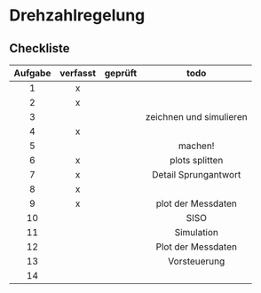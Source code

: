 # Drehzahlregelung

## Checkliste
| Aufgabe | verfasst | geprüft | todo |
|:-------:|:--------:|:-------:|:----:|
|  1      | x        |         | |
|  2      | x        |         | |
|  3      |          |         | zeichnen und simulieren |
|  4      | x        |         |  |
|  5      |          |         | machen! |
|  6      | x        |         | plots splitten |
|  7      | x        |         | Detail Sprungantwort |
|  8      | x        |         |  |
|  9      | x        |         | plot der Messdaten |
| 10      |          |         | SISO |
| 11      |          |         | Simulation |
| 12      |          |         | Plot der Messdaten |
| 13      |          |         | Vorsteuerung |
| 14      |          |         |  |
